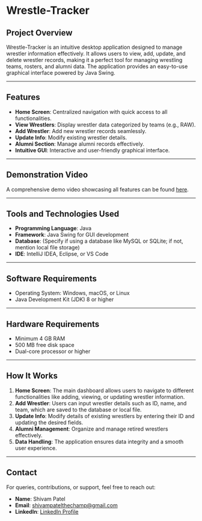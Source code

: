 # Wrestle-Tracker

## Project Overview
Wrestle-Tracker is an intuitive desktop application designed to manage wrestler information effectively. It allows users to view, add, update, and delete wrestler records, making it a perfect tool for managing wrestling teams, rosters, and alumni data. The application provides an easy-to-use graphical interface powered by Java Swing.

---

## Features
- **Home Screen**: Centralized navigation with quick access to all functionalities.
- **View Wrestlers**: Display wrestler data categorized by teams (e.g., RAW).
- **Add Wrestler**: Add new wrestler records seamlessly.
- **Update Info**: Modify existing wrestler details.
- **Alumni Section**: Manage alumni records effectively.
- **Intuitive GUI**: Interactive and user-friendly graphical interface.

---

## Demonstration Video
A comprehensive demo video showcasing all features can be found [here](https://www.linkedin.com/feed/update/urn:li:activity:7157026317299859456/).

---

## Tools and Technologies Used
- **Programming Language**: Java
- **Framework**: Java Swing for GUI development
- **Database**: (Specify if using a database like MySQL or SQLite; if not, mention local file storage)
- **IDE**: IntelliJ IDEA, Eclipse, or VS Code

---

## Software Requirements
- Operating System: Windows, macOS, or Linux
- Java Development Kit (JDK) 8 or higher

---

## Hardware Requirements
- Minimum 4 GB RAM
- 500 MB free disk space
- Dual-core processor or higher

---

## How It Works
1. **Home Screen**: The main dashboard allows users to navigate to different functionalities like adding, viewing, or updating wrestler information.
2. **Add Wrestler**: Users can input wrestler details such as ID, name, and team, which are saved to the database or local file.
3. **Update Info**: Modify details of existing wrestlers by entering their ID and updating the desired fields.
4. **Alumni Management**: Organize and manage retired wrestlers effectively.
5. **Data Handling**: The application ensures data integrity and a smooth user experience.

---

## Contact
For queries, contributions, or support, feel free to reach out:
- **Name**: Shivam Patel
- **Email**: shivampatelthechamp@gmail.com
- **LinkedIn**: [LinkedIn Profile](https://www.linkedin.com/in/shivam-patel-34317b287/)
